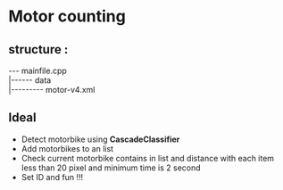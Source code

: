 # Motor counting
## structure : <br>
--- mainfile.cpp <br>
|------ data <br>
|--------- motor-v4.xml <br>

## Ideal
* Detect motorbike using <strong>CascadeClassifier</strong><br/>
* Add motorbikes to an list<br/>
* Check current motorbike contains in list and distance with each item less than 20 pixel and minimum time is 2 second<br/>
* Set ID and fun !!!<br/>

